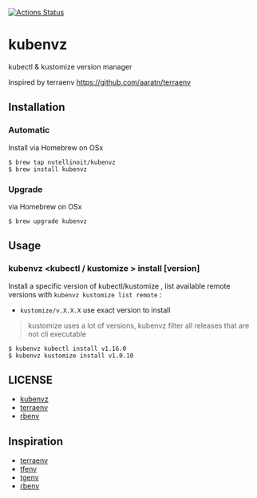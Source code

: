 [![Actions Status](https://github.com/nutellinoit/kubenvz/workflows/Build%20&%20Release/badge.svg)](https://github.com/nutellinoit/kubenvz/actions)
# kubenvz

kubectl & kustomize version manager

Inspired by terraenv https://github.com/aaratn/terraenv

## Installation

### Automatic

Install via Homebrew on OSx

```console
$ brew tap nutellinoit/kubenvz
$ brew install kubenvz
```
### Upgrade

via Homebrew on OSx

```console
$ brew upgrade kubenvz
```


## Usage

### kubenvz <kubectl / kustomize > install [version]

Install a specific version of kubectl/kustomize , list available remote versions with `kubenvz kustomize list remote`  :

- `kustomize/v.X.X.X` use exact version to install

> kustomize uses a lot of versions, kubenvz filter all releases that are not cli executable


```console
$ kubenvz kubectl install v1.16.0
$ kubenvz kustomize install v1.0.10
```

## LICENSE

- [kubenvz](https://github.com/aaratn/kubenvz/blob/master/LICENSE)
- [terraenv](https://github.com/aaratn/terraenv/blob/master/LICENSE)
- [rbenv](https://github.com/rbenv/rbenv/blob/master/LICENSE)

## Inspiration

- [terraenv](https://github.com/aaratn/terraenv/blob/master/LICENSE)
- [tfenv](https://github.com/tfutils/tfenv)
- [tgenv](https://github.com/cunymatthieu/tgenv)
- [rbenv](https://github.com/rbenv/rbenv)
